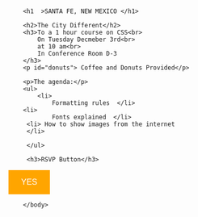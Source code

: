 <!DOCTYPE html>
<html>
    <head>
        <meta charset="utf-8">
        <title>Project: Event invite</title>
        <style>
        h1 {color: red; background-color: yellow; font-weight: bold; font: 20px;   text-align: center; }    
        h2 {color: black;
            background-color: YELLOW;
            text-align: center; font-family: cursive,monospace;}
        h3 {color: black;
            background-color: tan;
            text-align: center;}
            
            #donuts{background-color: LIGHTblue; 
            font-family: cursive,monospace;}
      
            .button {
    background-color: orange;
    border: none;
    color: white;
    padding: 15px 25px;
    text-align: center;
    font-size: 16px;
    cursor: pointer;
}
.button:hover {
    background-color: green;}
    </style>        
    </head>
    <body>
        
        <h1  >SANTA FE, NEW MEXICO </h1>
        
        <h2>The City Different</h2>
        <h3>To a 1 hour course on CSS<br>
            On Tuesday Decmeber 3rd<br>
            at 10 am<br>
            In Conference Room D-3
        </h3>
        <p id="donuts"> Coffee and Donuts Provided</p>
        
        <p>The agenda:</p>
        <ul>
            <li>
                Formatting rules  </li>
        <li>
                Fonts explained  </li>   
         <li> How to show images from the internet
         </li>
        
         </ul>
         
         <h3>RSVP Button</h3>


<button class="button">YES</button>

        </body>
</html>
